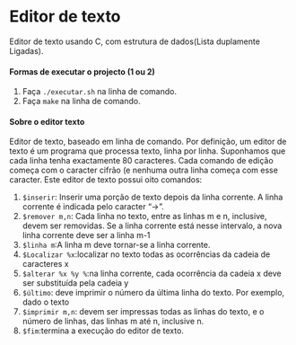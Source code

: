 # Editor de texto

Editor de texto usando C, com estrutura de dados(Lista duplamente Ligadas).

#### Formas de executar o projecto (1 ou 2)

1. Faça `./executar.sh` na linha de comando.
2. Faça `make` na linha de comando.

#### Sobre o editor texto

Editor de texto, baseado em linha de comando. Por definição, um editor de texto é um programa que processa texto, linha por linha. Suponhamos que cada linha tenha exactamente 80 caracteres. Cada comando de edição começa com o caracter cifrão (e nenhuma outra linha começa com esse caracter. Este editor de texto possui oito comandos:

1. `$inserir`: Inserir uma porção de texto depois da linha corrente. A linha corrente é indicada pelo caracter “→”.
2. `$remover m,n`: Cada linha no texto, entre as linhas m e n, inclusive, devem ser removidas. Se a linha corrente está nesse intervalo, a nova linha corrente deve ser a linha m-1
3. `$linha m`:A linha m deve tornar-se a linha corrente.
4. `$Localizar %x`:localizar no texto todas as ocorrências da cadeia de caracteres x
5. `$alterar %x %y %`:na linha corrente, cada ocorrência da cadeia x deve ser substituída pela cadeia y
6. `$último`: deve imprimir o número da última linha do texto. Por exemplo, dado o texto
7. `$imprimir m,n`: devem ser impressas todas as linhas do texto, e o número de linhas, das linhas m até n, inclusive n.
8. `$fim`:termina a execução do editor de texto.

